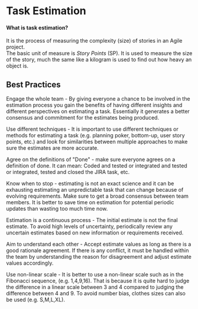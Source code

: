 # Task Estimation

#### What is task estimation?

It is the process of measuring the complexity (size) of stories in an Agile project.  
The basic unit of measure is *Story Points* (SP). It is used to measure the size of the story, much the same like a kilogram is used to find out how heavy an object is.

## Best Practices

Engage the whole team - By giving everyone a chance to be involved in the estimation process you gain the benefits of having different insights and different perspectives on estimating a task. Essentially it generates a better consensus and commitment for the estimates being produced.

Use different techniques - It is important to use different techniques or methods for estimating a task (e.g. planning poker, bottom-up, user story points, etc.) and look for similarities between multiple approaches to make sure the estimates are more accurate.

Agree on the definitions of "Done" - make sure everyone agrees on a definition of done. It can mean: Coded and tested or integrated and tested or integrated, tested and closed the JIRA task, etc.

Know when to stop - estimating is not an exact science and it can be exhausting estimating an unpredictable task that can change because of evolving requirements. Make sure to get a broad consensus between team members. It is better to save time on estimation for potential periodic updates than wasting too much time now.

Estimation is a continuous process - The initial estimate is not the final estimate. To avoid high levels of uncertainty, periodically review any uncertain estimates based on new information or requirements received.

Aim to understand each other - Accept estimate values as long as there is a good rationale agreement. If there is any conflict, it must be handled within the team by understanding the reason for disagreement and adjust estimate values accordingly.

Use non-linear scale - It is better to use a non-linear scale such as in the Fibonacci sequence, (e.g. 1,4,9,16). That is because it is quite hard to judge the difference in a linear scale between 3 and 4 compared to judging the difference between  4 and 9. To avoid number bias, clothes sizes can also be used (e.g. S,M,L,XL).